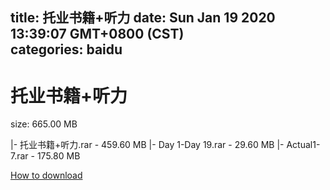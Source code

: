 
title: 托业书籍+听力
date: Sun Jan 19 2020 13:39:07 GMT+0800 (CST)    
categories: baidu
---

# 托业书籍+听力
size: 665.00 MB
 
 
|- 托业书籍+听力.rar - 459.60 MB
|- Day 1-Day 19.rar - 29.60 MB
|- Actual1-7.rar - 175.80 MB

[How to download](https://bpcam.bemobtrk.com/go/2ceec3aa-1ca2-46d6-b9ff-aaa5c184517c?jno=3045)